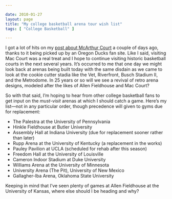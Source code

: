 ```yaml
---

date: 2010-01-27
layout: page
title: "My college basketball arena tour wish list"
tags: [ "College Basketball" ]

---
```


I got a lot of hits on my [post about McArthur
Court](/posts/2010/01/mcarthur-court-oregon-ducks.html)
a couple of days ago, thanks to it being picked up by an Oregon Ducks
fan site. Like I said, visiting Mac Court was a real treat and I hope to
continue visiting historic basketball courts in the next several years.
It’s occurred to me that one day we might look back at arenas being
built today with the same disdain as we came to look at the cookie
cutter stadia like the Vet, Riverfront, Busch Stadium II, and the
Metrodome. In 25 years or so will we see a revival of retro arena
designs, modeled after the likes of Allen Fieldhouse and Mac Court?

So with that said, I’m hoping to hear from other college basketball fans
to get input on the *must-visit* arenas at which I should catch a game.
Here’s my list—not in any particular order, though precedence will given
to gyms due for replacement:

-   The Palestra at the University of Pennsylvania
-   Hinkle Fieldhouse at Butler University
-   Assembly Hall at Indiana University (due for replacement sooner
    rather than later)
-   Rupp Arena at the University of Kentucky (a replacement in the
    works)
-   Pauley Pavilion at UCLA (scheduled for rehab after this season)
-   Freedom Hall at the University of Louisville
-   Cameron Indoor Stadium at Duke University
-   Williams Arena at the University of Minnesota
-   University Arena (The Pit), University of New Mexico
-   Gallagher-Iba Arena, Oklahoma State University

Keeping in mind that I’ve seen plenty of games at Allen Fieldhouse at
the University of Kansas, where else should I be heading and why?
